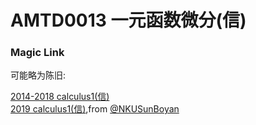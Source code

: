 
# AMTD0013 一元函数微分(信)

### Magic Link

可能略为陈旧:

[2014-2018 calculus1(信)](https://github.com/Emanual20/Emanual20.github.io/tree/main/resources/grade-1/AMTD0013/)\
[2019 calculus1(信)](https://github.com/Emanual20/Emanual20.github.io/tree/main/resources/grade-1/AMTD0013/),from [@NKUSunBoyan](https://github.com/NKUSunBoyan)